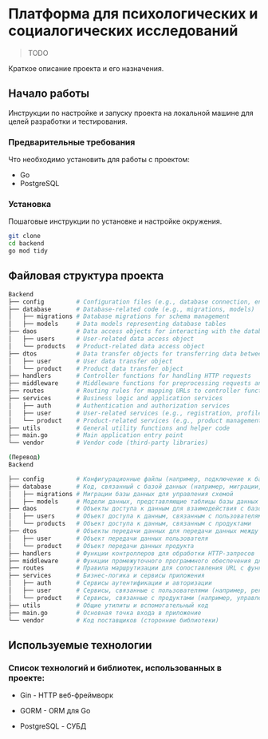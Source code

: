 # Платформа для психологических и социалогических исследований

> TODO

Краткое описание проекта и его назначения. 

## Начало работы

Инструкции по настройке и запуску проекта на локальной машине для целей разработки и тестирования.

### Предварительные требования

Что необходимо установить для работы с проектом:
- Go
- PostgreSQL

### Установка

Пошаговые инструкции по установке и настройке окружения.

```bash
git clone 
cd backend
go mod tidy
```

## Файловая структура проекта

```bash
Backend
├── config         # Configuration files (e.g., database connection, environment variables)
├── database       # Database-related code (e.g., migrations, models)
│   ├── migrations # Database migrations for schema management
│   ├── models     # Data models representing database tables
├── daos           # Data access objects for interacting with the database
│   ├── users      # User-related data access object
│   └── products   # Product-related data access object
├── dtos           # Data transfer objects for transferring data between layers
│   ├── user       # User data transfer object
│   └── product    # Product data transfer object
├── handlers       # Controller functions for handling HTTP requests
├── middleware     # Middleware functions for preprocessing requests and responses
├── routes         # Routing rules for mapping URLs to controller functions
├── services       # Business logic and application services
│   ├── auth       # Authentication and authorization services
│   ├── user       # User-related services (e.g., registration, profile management)
│   └── product    # Product-related services (e.g., product management, ordering)
├── utils          # General utility functions and helper code
├── main.go        # Main application entry point
└── vendor         # Vendor code (third-party libraries)

(Перевод)
Backend

├── config         # Конфигурационные файлы (например, подключение к базе данных, переменные окружения)
├── database       # Код, связанный с базой данных (например, миграции, модели)
│   ├── migrations # Миграции базы данных для управления схемой
│   ├── models     # Модели данных, представляющие таблицы базы данных
├── daos           # Объекты доступа к данным для взаимодействия с базой данных
│   ├── users      # Объект доступа к данным, связанным с пользователями
│   └── products   # Объект доступа к данным, связанным с продуктами
├── dtos           # Объекты передачи данных для передачи данных между слоями
│   ├── user       # Объект передачи данных пользователя
│   └── product    # Объект передачи данных продукта
├── handlers       # Функции контроллеров для обработки HTTP-запросов
├── middleware     # Функции промежуточного программного обеспечения для предварительной обработки запросов и ответов
├── routes         # Правила маршрутизации для сопоставления URL с функциями контроллеров
├── services       # Бизнес-логика и сервисы приложения
│   ├── auth       # Сервисы аутентификации и авторизации
│   ├── user       # Сервисы, связанные с пользователями (например, регистрация, управление профилем)
│   └── product    # Сервисы, связанные с продуктами (например, управление продуктами, заказы)
├── utils          # Общие утилиты и вспомогательный код
├── main.go        # Основная точка входа в приложение
└── vendor         # Код поставщиков (сторонние библиотеки)
```

## Используемые технологии
### Список технологий и библиотек, использованных в проекте:

- Gin - HTTP веб-фреймворк

- GORM - ORM для Go

- PostgreSQL - СУБД